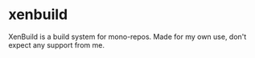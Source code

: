 # xenbuild
XenBuild is a build system for mono-repos. Made for my own use, don't expect any support from me.

